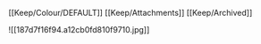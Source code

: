 [[Keep/Colour/DEFAULT]] [[Keep/Attachments]] [[Keep/Archived]] 

![[187d7f16f94.a12cb0fd810f9710.jpg]]